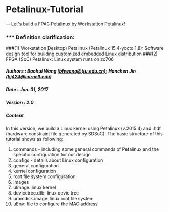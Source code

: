 # Petalinux-Tutorial
-- Let's build a FPAG Petalinux by Workstation Petalinux!
### *** Definition clarification:
###(1) Workstation(Desktop) Petalinux (Petalinux 15.4-yocto 1.8): Software design tool for building customized embedded Linux distribution
###(2) FPGA (SoC) Petalinux: Linux system runs on zc706

##### Authors : Baohui Wang (bhwang@tju.edu.cn); Hanchen Jin (hj424@cornell.edu)
##### Date    : Jan. 31, 2017
##### Version : 2.0
##### Content
In this version, we build a Linux kernel using Petalinux (v.2015.4) and .hdf (hardware constraint file generated by SDSoC).
The basic structure of this tutorial shows as following:

1. commands - including some general commands of Petalinux and the specific configuration for our design
2. configs - details about Linux configuration
  1. general configuration 
  2. kernel configuration
  3. root file system configuration   
3. images
  1. uImage: linux kernel 
  2. devicetree.dtb: linux devie tree
  3. uramdisk.image: linux root file system
  4. uEnv: file to configure the MAC address

